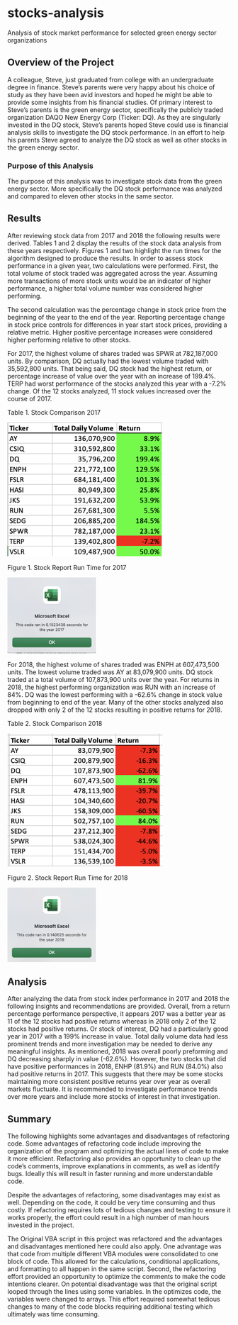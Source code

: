 # stocks-analysis
Analysis of stock market performance for selected green energy sector organizations

## Overview of the Project
A colleague, Steve, just graduated from college with an undergraduate degree in finance. Steve’s parents were very happy about his choice of study as they have been avid investors and hoped he might be able to provide some insights from his financial studies.  Of primary interest to Steve’s parents is the green energy sector, specifically the publicly traded organization DAQO New Energy Corp (Ticker: DQ). As they are singularly invested in the DQ stock, Steve’s parents hoped Steve could use is financial analysis skills to investigate the DQ stock performance. In an effort to help his parents Steve agreed to analyze the DQ stock as well as other stocks in the green energy sector. 


### Purpose of this Analysis
The purpose of this analysis was to investigate stock data from the green energy sector.  More specifically the DQ stock performance was analyzed and compared to eleven other stocks in the same sector. 


## Results
After reviewing stock data from 2017 and 2018 the following results were derived. Tables 1 and 2 display the results of the stock data analysis from these years respectively. Figures 1 and two highlight the run times for the algorithm designed to produce the results. In order to assess stock performance in a given year, two calculations were performed. First, the total volume of stock traded was aggregated across the year. Assuming more transactions of more stock units would be an indicator of higher performance, a higher total volume number was considered higher performing.  

The second calculation was the percentage change in stock price from the beginning of the year to the end of the year. Reporting percentage change in stock price controls for differences in year start stock prices, providing a relative metric. Higher positive percentage increases were considered higher performing relative to other stocks. 

For 2017, the highest volume of shares traded was SPWR at 782,187,000 units. By comparison, DQ actually had the lowest volume traded with 35,592,800 units. That being said, DQ stock had the highest return, or percentage increase of value over the year with an increase of 199.4%. TERP had worst performance of the stocks analyzed this year with a -7.2% change. Of the 12 stocks analyzed, 11 stock values increased over the course of 2017. 

Table 1. Stock Comparison 2017

<img src="Resources/stocks_comparison_2017.png" width="350">

Figure 1.  Stock Report Run Time for 2017

<img src="Resources/VBA_Challenge_2017.png" width="200">


For 2018, the highest volume of shares traded was ENPH at 607,473,500 units. The lowest volume traded was AY at 83,079,900 units. DQ stock traded at a total volume of 107,873,900 units over the year. For returns in 2018, the highest performing organization was RUN with an increase of 84%. DQ was the lowest performing with a -62.6% change in stock value from beginning to end of the year. Many of the other stocks analyzed also dropped with only 2 of the 12 stocks resulting in positive returns for 2018. 

Table 2. Stock Comparison 2018

<img src="Resources/stocks_comparison_2018.png" width="350">


Figure 2. Stock Report Run Time for 2018

<img src="Resources/VBA_Challenge_2018.png" width="200">


## Analysis
After analyzing the data from stock index performance in 2017 and 2018 the following insights and recommendations are provided. Overall, from a return percentage performance perspective, it appears 2017 was a better year as 11 of the 12 stocks had positive returns whereas in 2018 only 2 of the 12 stocks had positive returns.  Or stock of interest, DQ had a particularly good year in 2017 with a 199% increase in value. Total daily volume data had less prominent trends and more investigation may be needed to derive any meaningful insights. As mentioned, 2018 was overall poorly preforming and DQ decreasing sharply in value (-62.6%). However, the two stocks that did have positive performances in 2018, ENHP (81.9%) and RUN (84.0%) also had positive returns in 2017.  This suggests that there may be some stocks maintaining more consistent positive returns year over year as overall markets fluctuate. It is recommended to investigate performance trends over more years and include more stocks of interest in that investigation. 


## Summary
The following highlights some advantages and disadvantages of refactoring code. Some advantages of refactoring code include improving the organization of the program and optimizing the actual lines of code to make it more efficient. Refactoring also provides an opportunity to clean up the code’s comments, improve explanations in comments, as well as identify bugs. Ideally this will result in faster running and more understandable code.

Despite the advantages of refactoring, some disadvantages may exist as well. Depending on the code, it could be very time consuming and thus costly. If refactoring requires lots of tedious changes and testing to ensure it works properly, the effort could result in a high number of man hours invested in the project.
    

The Original VBA script in this project was refactored and the advantages and disadvantages mentioned here could also apply. One advantage was that code from multiple different VBA modules were consolidated to one block of code.  This allowed for the calculations, conditional applications, and formatting to all happen in the same script. Second, the refactoring effort provided an opportunity to optimize the comments to make the code intentions clearer. On potential disadvantage was that the original script looped through the lines using some variables. In the optimizes code, the variables were changed to arrays. This effort required somewhat tedious changes to many of the code blocks requiring additional testing which ultimately was time consuming. 




